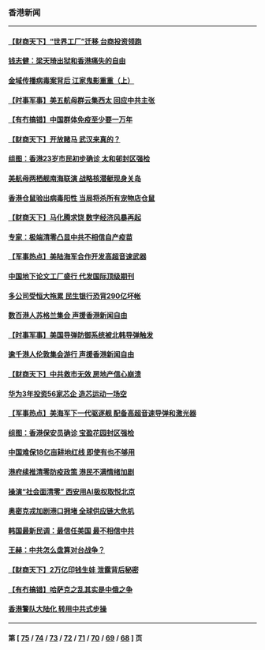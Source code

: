 ### 香港新闻
---
#### [【财商天下】“世界工厂”迁移 台商投资领跑](../../pages/ncid1349362/n13518984.md) 
#### [钱志健：梁天琦出狱和香港痛失的自由](../../pages/ncid1349362/n13518548.md) 
#### [金域传播病毒案背后 江家鬼影重重（上）](../../pages/ncid1349362/n13518486.md) 
#### [【时事军事】美五航母群云集西太 回应中共主张](../../pages/ncid1349362/n13518290.md) 
#### [【有冇搞错】中国群体免疫至少要一万年](../../pages/ncid1349362/n13516675.md) 
#### [【财商天下】开放赌马 武汉来真的？](../../pages/ncid1349362/n13516178.md) 
#### [组图：香港23岁市民初步确诊 太和邨封区强检](../../pages/ncid1349362/n13512734.md) 
#### [美航母两栖舰南海联演 战略核潜艇现身关岛](../../pages/ncid1349362/n13514900.md) 
#### [香港仓鼠验出病毒阳性 当局将杀所有宠物店仓鼠](../../pages/ncid1349362/n13514356.md) 
#### [【财商天下】马化腾求饶 数字经济风暴再起](../../pages/ncid1349362/n13513863.md) 
#### [专家：极端清零凸显中共不相信自产疫苗](../../pages/ncid1349362/n13513812.md) 
#### [【军事热点】美陆海军合作开发高超音速武器](../../pages/ncid1349362/n13513849.md) 
#### [中国地下论文工厂盛行 代发国际顶级期刊](../../pages/ncid1349362/n13513792.md) 
#### [多公司受恒大拖累 民生银行恐背290亿坏帐](../../pages/ncid1349362/n13513730.md) 
#### [数百港人苏格兰集会 声援香港新闻自由](../../pages/ncid1349362/n13509238.md) 
#### [【时事军事】美国导弹防御系统被北韩导弹触发](../../pages/ncid1349362/n13508146.md) 
#### [逾千港人伦敦集会游行 声援香港新闻自由](../../pages/ncid1349362/n13507477.md) 
#### [【财商天下】中共救市无效 房地产信心崩溃](../../pages/ncid1349362/n13506899.md) 
#### [华为3年投资56家芯企 造芯运动一场空](../../pages/ncid1349362/n13506884.md) 
#### [【军事热点】美海军下一代驱逐舰 配备高超音速导弹和激光器](../../pages/ncid1349362/n13506313.md) 
#### [组图：香港保安员确诊 宝盈花园封区强检](../../pages/ncid1349362/n13506472.md) 
#### [中国难保18亿亩耕地红线 即使有也不够用](../../pages/ncid1349362/n13506237.md) 
#### [港府续推清零防疫政策 港民不满情绪加剧](../../pages/ncid1349362/n13505947.md) 
#### [操演“社会面清零” 西安用AI极权取悦北京](../../pages/ncid1349362/n13505996.md) 
#### [奥密克戎加剧港口拥堵 全球供应链大危机](../../pages/ncid1349362/n13505905.md) 
#### [韩国最新民调：最信任美国 最不相信中共](../../pages/ncid1349362/n13505850.md) 
#### [王赫：中共怎么盘算对台战争？](../../pages/ncid1349362/n13505689.md) 
#### [【财商天下】2万亿印钱生娃 泄露背后秘密](../../pages/ncid1349362/n13505275.md) 
#### [【有冇搞错】哈萨克之乱其实是中俄之争](../../pages/ncid1349362/n13505528.md) 
#### [香港警队大陆化 转用中共式步操](../../pages/ncid1349362/n13505135.md) 

---
#### 第 [ [75](./75.md) / [74](./74.md) / [73](./73.md) / [72](./72.md) / [71](./71.md) / [70](./70.md) / [69](./69.md) / [68](./68.md) ] 页
